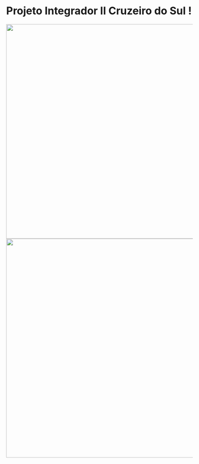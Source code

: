 # Projeto Integrador II Cruzeiro do Sul !


<img loading="lazy" src="https://github.com/lucasts19/ingressos/assets/154361866/5dd38070-afe3-44c9-bc96-4e76e4664b1f" width="849" height="580"/>



<img loading="lazy" src="https://github.com/lucasts19/ingressos/assets/154361866/f0ee1dd4-d681-45bd-8138-05385fcee112" width="968" height="592"/>
